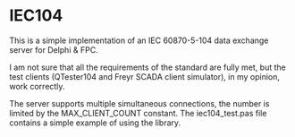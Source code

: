 # IEC104

This is a simple implementation of an IEC 60870-5-104 data exchange server for Delphi & FPC.

I am not sure that all the requirements of the standard are fully met, but the test clients (QTester104 and Freyr SCADA client simulator), in my opinion, work correctly.

The server supports multiple simultaneous connections, the number is limited by the MAX_CLIENT_COUNT constant. The iec104_test.pas file contains a simple example of using the library.
